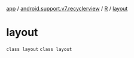 [app](../../../index.md) / [android.support.v7.recyclerview](../../index.md) / [R](../index.md) / [layout](.)

# layout

`class layout`
`class layout`